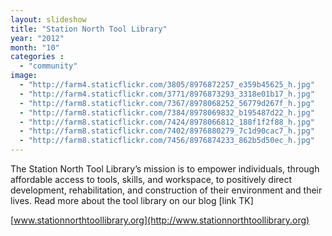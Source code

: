 ```yaml
---
layout: slideshow
title: "Station North Tool Library"
year: "2012"
month: "10"
categories :
  - "community"
image:
  - "http://farm4.staticflickr.com/3805/8976872257_e359b45625_h.jpg"
  - "http://farm4.staticflickr.com/3771/8976873293_3318e01b17_h.jpg"
  - "http://farm8.staticflickr.com/7367/8978068252_56779d267f_h.jpg"
  - "http://farm8.staticflickr.com/7384/8978069832_b195487d22_h.jpg"
  - "http://farm8.staticflickr.com/7424/8978066812_188f1f2f88_h.jpg"
  - "http://farm8.staticflickr.com/7402/8976880279_7c1d90cac7_h.jpg"
  - "http://farm8.staticflickr.com/7456/8976874233_862b5d50ec_h.jpg"
---
```


The Station North Tool Library’s mission is to empower individuals, through affordable access to tools, skills, and workspace, to positively direct development, rehabilitation, and construction of their environment and their lives. Read more about the tool library on our blog [link TK]

[www.stationnorthtoollibrary.org](http://www.stationnorthtoollibrary.org)
